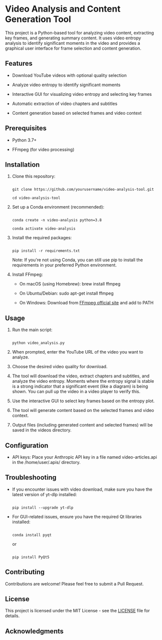 # Video Analysis and Content Generation Tool

This project is a Python-based tool for analyzing video content, extracting key frames, and generating summary content. It uses video entropy analysis to identify significant moments in the video and provides a graphical user interface for frame selection and content generation.

## Features

- Download YouTube videos with optional quality selection

- Analyze video entropy to identify significant moments

- Interactive GUI for visualizing video entropy and selecting key frames

- Automatic extraction of video chapters and subtitles

- Content generation based on selected frames and video context

## Prerequisites

- Python 3.7+

- FFmpeg (for video processing)

## Installation

1. Clone this repository:

   ```

   git clone https://github.com/yourusername/video-analysis-tool.git

   cd video-analysis-tool

   ```

2. Set up a Conda environment (recommended):

   ```

   conda create -n video-analysis python=3.8

   conda activate video-analysis

   ```

3. Install the required packages:

   ```

   pip install -r requirements.txt

   ```

   Note: If you're not using Conda, you can still use pip to install the requirements in your preferred Python environment.

4. Install FFmpeg:

   - On macOS (using Homebrew): brew install ffmpeg

   - On Ubuntu/Debian: sudo apt-get install ffmpeg

   - On Windows: Download from [FFmpeg official site](https://ffmpeg.org/download.html) and add to PATH

## Usage

1. Run the main script:

   ```

   python video_analysis.py

   ```

2. When prompted, enter the YouTube URL of the video you want to analyze.

3. Choose the desired video quality for download.

4. The tool will download the video, extract chapters and subtitles, and analyze the video entropy. Moments where the entropy signal is stable is a strong indicator that a significant event (like a diagram) is being shown. You can pull up the video in a video player to verify this.

5. Use the interactive GUI to select key frames based on the entropy plot.

6. The tool will generate content based on the selected frames and video context.

7. Output files (including generated content and selected frames) will be saved in the videos directory.

## Configuration

- API keys: Place your Anthropic API key in a file named video-articles.api in the /home/user/.apis/ directory.

## Troubleshooting

- If you encounter issues with video download, make sure you have the latest version of yt-dlp installed:

  ```

  pip install --upgrade yt-dlp

  ```

- For GUI-related issues, ensure you have the required Qt libraries installed:

  ```

  conda install pyqt

  ```

  or

  ```

  pip install PyQt5

  ```

## Contributing

Contributions are welcome! Please feel free to submit a Pull Request.

## License

This project is licensed under the MIT License - see the [LICENSE](LICENSE) file for details.

## Acknowledgments

